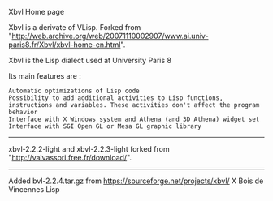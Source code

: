  Xbvl Home page

Xbvl is a derivate of VLisp. Forked from "http://web.archive.org/web/20071110002907/www.ai.univ-paris8.fr/Xbvl/xbvl-home-en.html".

Xbvl is the Lisp dialect used at University Paris 8

Its main features are :

    Automatic optimizations of Lisp code
    Possibility to add additional activities to Lisp functions, instructions and variables. These activities don't affect the program behavior
    Interface with X Windows system and Athena (and 3D Athena) widget set
    Interface with SGI Open GL or Mesa GL graphic library 

-----------------------------------------------

xbvl-2.2.2-light and xbvl-2.2.3-light  forked from "http://valvassori.free.fr/download/".


--------------------------------------------------

Added 
 bvl-2.2.4.tar.gz from https://sourceforge.net/projects/xbvl/
 X Bois de Vincennes Lisp 
